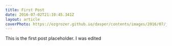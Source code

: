 ```yaml
---
title: First Post
date: 2016-07-02T21:10:45.341Z
layout: article
coverPhoto: https://ozgrozer.github.io/dasper/contents/images/2016/07/jekyll.jpg
---
```

This is the first post placeholder. I was edited